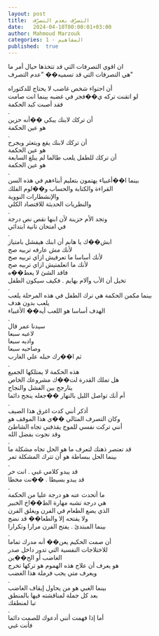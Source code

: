 ```yaml
---
layout: post
title:  التصرّف بعدم التصرّف
date:   2024-04-10T00:00:01+03:00
author: Mahmoud Marzouk
categories: 1 - المفاهيم
published:  true
---
```

ان اقوي التصرفات التي قد تتخذها حيال أمر ما\
هي التصرفات التي قد تسميه�� \"عدم التصرف\"

أن احتواء شخص غاضب لا يحتاج للدكتوراه\
لو اتقنت تركه ي��فجر في غضبه بينما انت صامت\
فقد أصبت كبد الحكمة\
.\
أن تركك لابنك يبكي ��أنه حزين\
هو عين الحكمة\
.\
أن تركك لابنك يقع ويتعثر ويجرح\
هو عين الحكمة\
أن تركك للطفل يلعب طالما لم يبلغ السابعة\
هو عين الحكمة\
.\
بينما ا��أغبياء يهتمون بتعليم أبناءهم في هذه السن\
القراءة والكتابة والحساب و��لوم الفلك\
والإنشطارات النووية\
والنظريات الحديثة للاقتصاد الكلي\
.\
وتجد الأم حزينة لأن ابنها نقص نص درجة\
في امتحان تانية ابتدائي\
.\
ابش��ك يا هانم أن ابنك هيفشل بامتياز\
لأنك مش عارفه تربيه صح\
لأنك أساسا ما تعرفيش ازاي تربيه صح\
لأنك ما اتعلمتيش ازاي تربيه صح\
فاقد الشئ لا يعط��ه\
تخيل أن الأب وآلام بهايم . فكيف سيكون الطفل\
.\
بينما مكمن الحكمة هي ترك الطفل في هذه المرحلة يلعب\
يلعب بدون هدف\
الهدف أساسا هو اللعب أيه�� الأغبياء\
.\
سيدنا عمر قال\
لاعبه سبعا\
وادبه سبعا\
وصاحبه سبعا\
ثم ا��رك حبله علي الغارب\
.\
هذه الحكمة لا يمتلكها الجميع\
هل تملك القدرة لت��ك مشروعك الخاص\
يتارجح بين الفشل والنجاح\
أم أنك تواصل الليل بالنهار ��جعله ينجح دائما\
.\
أذكر أنني كدت اغرق هذا الصيف\
وكان التصرف المثالي ��ي هذا الموقف هو\
أنني تركت نفسي للموج يقذفني تجاه الشاطئ\
وقد نجوت بفضل الله\
.\
قد تعتصر ذهنك لتعرف ما هو الحل تجاه مشكلة ما\
بينما الحل ببساطة هو أن تترك المشكلة تمر\
.\
قد يبدو كلامي غبي . انت حر\
قد يبدو بسيطا . ��نت مخطا\
.\
ما أتحدث عنه هو درجة عليا من الحكمة\
هي درجة تشبه مهارة الط��اخ الخبير\
الذي يضع الطعام في الفرن ويغلق الفرن\
ولا يفتحه إلا والطعا�� قد نضج\
بينما المبتدئ . يفتح الفرن مرارا وتكرارا\
.\
أن صمت الحكيم يعن�� أنه مدرك تماما\
للاختلاجات النفسية التي تدور داخل صدر\
الغاضب أو الح��ين\
هو يعرف أن علاج هذه الهموم هو تركها تخرج\
ويعرف متي يجب فرملة هذا الغضب\
.\
بينما الغبي هو من يحاول إيقاف الغاضب\
بعد كل جملة لمناقشته فيها بالمنطق\
تبا لمنطقك\
.\
أما إذا فهمت أنني أدعوك للصمت دائما\
فأنت غبي
